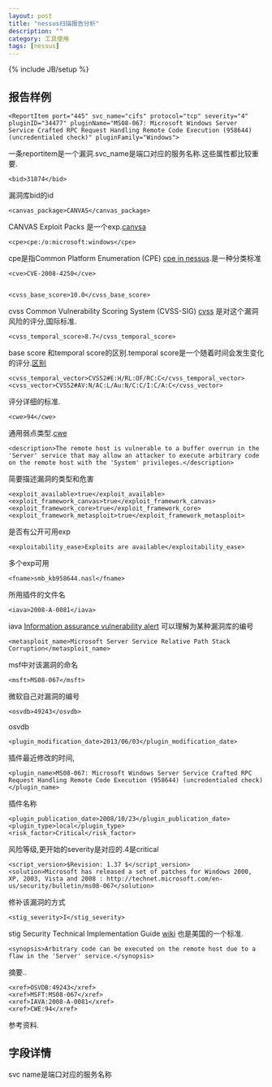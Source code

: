 ```yaml
---
layout: post
title: "nessus扫描报告分析"
description: ""
category: 工具使用
tags: [nessus]
---
```

{% include JB/setup %}

## 报告样例 ##

	<ReportItem port="445" svc_name="cifs" protocol="tcp" severity="4" pluginID="34477" pluginName="MS08-067: Microsoft Windows Server Service Crafted RPC Request Handling Remote Code Execution (958644) (uncredentialed check)" pluginFamily="Windows">
	
一条reportitem是一个漏洞.svc_name是端口对应的服务名称.这些属性都比较重要.

	<bid>31874</bid>

漏洞库bid的id

	<canvas_package>CANVAS</canvas_package>

CANVAS Exploit Packs 是一个exp.[canvsa](http://www.immunityinc.com/canvas-cep.shtml)

	<cpe>cpe:/o:microsoft:windows</cpe>

cpe是指Common Platform Enumeration (CPE) [cpe in nessus](http://www.tenable.com/blog/common-platform-enumeration-cpe-with-nessus).是一种分类标准

	<cve>CVE-2008-4250</cve>


	<cvss_base_score>10.0</cvss_base_score>

cvss Common Vulnerability Scoring System (CVSS-SIG) [cvss](http://www.first.org/cvss) 是对这个漏洞风险的评分,国际标准.

	<cvss_temporal_score>8.7</cvss_temporal_score>

base score 和temporal score的区别.temporal score是一个随着时间会发生变化的评分.[区别](https://community.qualys.com/thread/9226)

	<cvss_temporal_vector>CVSS2#E:H/RL:OF/RC:C</cvss_temporal_vector>
	<cvss_vector>CVSS2#AV:N/AC:L/Au:N/C:C/I:C/A:C</cvss_vector>

评分详细的标准.

	<cwe>94</cwe>

通用弱点类型.[cwe](http://cwe.mitre.org/)

	<description>The remote host is vulnerable to a buffer overrun in the 'Server' service that may allow an attacker to execute arbitrary code on the remote host with the 'System' privileges.</description>

简要描述漏洞的类型和危害

	<exploit_available>true</exploit_available>
	<exploit_framework_canvas>true</exploit_framework_canvas> 
	<exploit_framework_core>true</exploit_framework_core> 
	<exploit_framework_metasploit>true</exploit_framework_metasploit>

是否有公开可用exp

	<exploitability_ease>Exploits are available</exploitability_ease>

多个exp可用

	<fname>smb_kb958644.nasl</fname>

所用插件的文件名

	<iava>2008-A-0081</iava>

iava [Information assurance vulnerability alert](http://en.wikipedia.org/wiki/Information_assurance_vulnerability_alert) 可以理解为某种漏洞库的编号

	<metasploit_name>Microsoft Server Service Relative Path Stack Corruption</metasploit_name>

msf中对该漏洞的命名

	<msft>MS08-067</msft>

微软自己对漏洞的编号

	<osvdb>49243</osvdb>

osvdb

	<plugin_modification_date>2013/06/03</plugin_modification_date>

插件最近修改的时间,

	<plugin_name>MS08-067: Microsoft Windows Server Service Crafted RPC Request Handling Remote Code Execution (958644) (uncredentialed check)</plugin_name>

插件名称

	<plugin_publication_date>2008/10/23</plugin_publication_date> 
	<plugin_type>local</plugin_type> 
	<risk_factor>Critical</risk_factor>

风险等级,更开始的severity是对应的.4是critical

	<script_version>$Revision: 1.37 $</script_version> 
	<solution>Microsoft has released a set of patches for Windows 2000, XP, 2003, Vista and 2008 : http://technet.microsoft.com/en-us/security/bulletin/ms08-067</solution>

修补该漏洞的方式

	<stig_severity>I</stig_severity>
stig Security Technical Implementation Guide [wiki](http://en.wikipedia.org/wiki/Security_Technical_Implementation_Guide) 也是美国的一个标准.

	<synopsis>Arbitrary code can be executed on the remote host due to a flaw in the 'Server' service.</synopsis>
摘要..

	<xref>OSVDB:49243</xref> 
	<xref>MSFT:MS08-067</xref> 
	<xref>IAVA:2008-A-0081</xref> 
	<xref>CWE:94</xref>

参考资料.
	</ReportItem>


## 字段详情 ##

svc name是端口对应的服务名称


